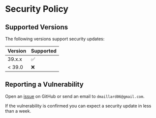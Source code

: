# Security Policy

## Supported Versions

The following versions support security updates:

| Version | Supported          |
| ------- | ------------------ |
| 39.x.x  | :white_check_mark: |
| < 39.0  | :x:                |

## Reporting a Vulnerability

Open an [issue](https://github.com/jsenv/core/issues) on GitHub or send an email to `dmaillard06@gmail.com`.

If the vulnerability is confirmed you can expect a security update in less than a week.
